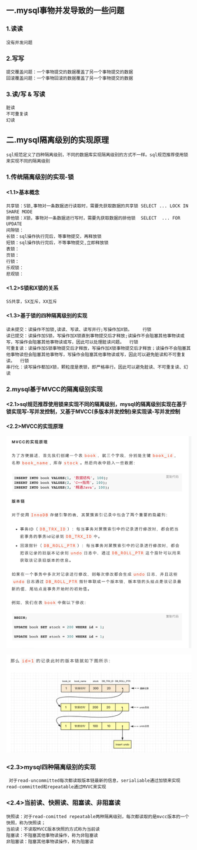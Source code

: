 ## 一.mysql事物并发导致的一些问题
### 1.读读
```
没有并发问题
```
### 2.写写
```
提交覆盖问题：一个事物提交的数据覆盖了另一个事物提交的数据
回滚覆盖问题：一个事物回滚的数据覆盖了另一个事物提交的数据
```
### 3.读/写 & 写读
```
脏读
不可重复读
幻读
```
## 二.mysql隔离级别的实现原理
```
sql规范定义了四种隔离级别，不同的数据库实现隔离级别的方式不一样。sql规范推荐使用锁来实现不同的隔离级别

```
### 1.传统隔离级别的实现-锁
#### <1.1>基本概念
```
共享锁：S锁,事物对一条数据进行读取时，需要先获取数据的共享锁 SELECT ... LOCK IN SHARE MODE 
排他锁：X锁，事物对一条数据进行写时，需要先获取数据的排他锁  SELECT  ... FOR UPDATE
间隙锁：
长锁：sql操作执行完后，等事物提交，再释放锁
短锁：sql操作执行完后，不等事物提交,立即释放锁
表锁：
页锁：
行锁：
乐观锁：
悲观锁：
```
#### <1.2>S锁和X锁的关系
```
SS共享，SX互斥，XX互斥
```
#### <1.3>基于锁的四种隔离级别的实现
```
读未提交：读操作不加锁,读读、写读、读写并行;写操作加X锁。    行锁
读已提交：读操作加S锁，写操作加X锁直到事物提交后才释放;读操作不会阻塞其他事物读或写，写操作会阻塞其他事物读或写，因此可以处理脏读问题。  行锁
可重复读：读操作加S锁事物提交后才释放，写操作加X锁事物提交后才释放；读操作不会阻塞其他事物读但会阻塞其他事物写，写操作会阻塞其他事物读或写，因此可以避免脏读和不可重复读。  行锁
串行化：读写操作都加X锁，颗粒度是表锁，即严格串行。因此可以避免脏读、不可重复读、幻读
```


### 2.mysql基于MVCC的隔离级别实现
#### <2.1>sql规范推荐使用锁来实现不同的隔离级别，mysql的隔离级别实现在基于锁实现写-写并发控制，又基于MVCC(多版本并发控制)来实现读-写并发控制
#### <2.2>MVCC的实现原理
![avatar](file/版本链.png) 

![avatar](file/版本链2.png)

### <2.3>mysql四种隔离级别的实现
```
 对于read-uncommitted每次都读取版本链最新的信息，serialiable通过加锁来实现
read-committed和repeatable通过MVVC来实现
```
### <2.4>当前读、快照读、阻塞读、非阻塞读
```
快照读：对于read-comitted repeatable两种隔离级别，每次都读取的是mvcc版本的一个快照，称为快照读；
当前读：不读取MVCC版本快照的方式称为当前读
阻塞读：不阻塞其他事物读操作，称为非阻塞读
非阻塞读：阻塞其他事物读操作，称为阻塞读
```